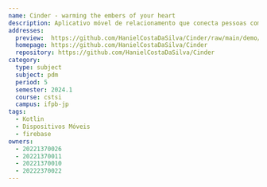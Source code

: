 ```yaml
---
name: Cinder - warming the embers of your heart
description: Aplicativo móvel de relacionamento que conecta pessoas com base em interesses e afinidades. 
addresses:
  preview:  https://github.com/HanielCostaDaSilva/Cinder/raw/main/demo/logo.png
  homepage: https://github.com/HanielCostaDaSilva/Cinder
  repository: https://github.com/HanielCostaDaSilva/Cinder
category:
  type: subject
  subject: pdm
  period: 5
  semester: 2024.1
  course: cstsi
  campus: ifpb-jp
tags:
  - Kotlin
  - Dispositivos Móveis
  - firebase
owners:
  - 20221370026
  - 20221370011
  - 20221370010
  - 20222370022
---
```

